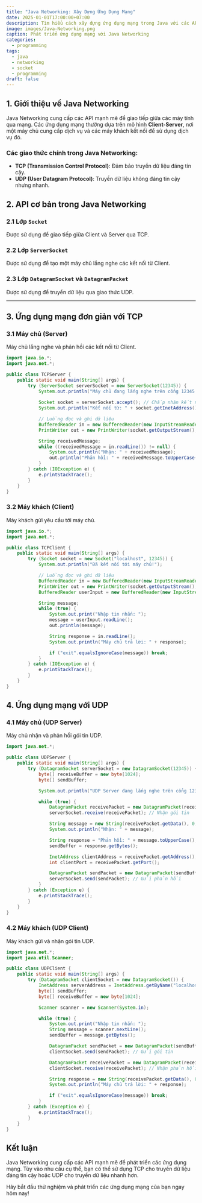 ```yaml
---
title: "Java Networking: Xây Dựng Ứng Dụng Mạng"
date: 2025-01-01T17:00:00+07:00
description: Tìm hiểu cách xây dựng ứng dụng mạng trong Java với các API cơ bản như Socket, ServerSocket, và DatagramSocket.
image: images/Java-Networking.png
caption: Phát triển ứng dụng mạng với Java Networking
categories:
  - programming
tags:
  - java
  - networking
  - socket
  - programming
draft: false
---
```


## 1. Giới thiệu về Java Networking

Java Networking cung cấp các API mạnh mẽ để giao tiếp giữa các máy tính qua mạng. Các ứng dụng mạng thường dựa trên mô hình **Client-Server**, nơi một máy chủ cung cấp dịch vụ và các máy khách kết nối để sử dụng dịch vụ đó.

### Các giao thức chính trong Java Networking:
- **TCP (Transmission Control Protocol)**: Đảm bảo truyền dữ liệu đáng tin cậy.
- **UDP (User Datagram Protocol)**: Truyền dữ liệu không đáng tin cậy nhưng nhanh.

## 2. API cơ bản trong Java Networking

### 2.1 Lớp `Socket`
Được sử dụng để giao tiếp giữa Client và Server qua TCP.

### 2.2 Lớp `ServerSocket`
Được sử dụng để tạo một máy chủ lắng nghe các kết nối từ Client.

### 2.3 Lớp `DatagramSocket` và `DatagramPacket`
Được sử dụng để truyền dữ liệu qua giao thức UDP.

---

## 3. Ứng dụng mạng đơn giản với TCP

### 3.1 Máy chủ (Server)
Máy chủ lắng nghe và phản hồi các kết nối từ Client.

```java
import java.io.*;
import java.net.*;

public class TCPServer {
    public static void main(String[] args) {
        try (ServerSocket serverSocket = new ServerSocket(12345)) {
            System.out.println("Máy chủ đang lắng nghe trên cổng 12345...");
            
            Socket socket = serverSocket.accept(); // Chấp nhận kết nối từ client
            System.out.println("Kết nối từ: " + socket.getInetAddress());

            // Luồng đọc và ghi dữ liệu
            BufferedReader in = new BufferedReader(new InputStreamReader(socket.getInputStream()));
            PrintWriter out = new PrintWriter(socket.getOutputStream(), true);

            String receivedMessage;
            while ((receivedMessage = in.readLine()) != null) {
                System.out.println("Nhận: " + receivedMessage);
                out.println("Phản hồi: " + receivedMessage.toUpperCase());
            }
        } catch (IOException e) {
            e.printStackTrace();
        }
    }
}
```
### 3.2 Máy khách (Client)
Máy khách gửi yêu cầu tới máy chủ.

```java
import java.io.*;
import java.net.*;

public class TCPClient {
    public static void main(String[] args) {
        try (Socket socket = new Socket("localhost", 12345)) {
            System.out.println("Đã kết nối tới máy chủ!");

            // Luồng đọc và ghi dữ liệu
            BufferedReader in = new BufferedReader(new InputStreamReader(socket.getInputStream()));
            PrintWriter out = new PrintWriter(socket.getOutputStream(), true);
            BufferedReader userInput = new BufferedReader(new InputStreamReader(System.in));

            String message;
            while (true) {
                System.out.print("Nhập tin nhắn: ");
                message = userInput.readLine();
                out.println(message);

                String response = in.readLine();
                System.out.println("Máy chủ trả lời: " + response);

                if ("exit".equalsIgnoreCase(message)) break;
            }
        } catch (IOException e) {
            e.printStackTrace();
        }
    }
}
```
## 4. Ứng dụng mạng với UDP
### 4.1 Máy chủ (UDP Server)
Máy chủ nhận và phản hồi gói tin UDP.
```java
import java.net.*;

public class UDPServer {
    public static void main(String[] args) {
        try (DatagramSocket serverSocket = new DatagramSocket(12345)) {
            byte[] receiveBuffer = new byte[1024];
            byte[] sendBuffer;

            System.out.println("UDP Server đang lắng nghe trên cổng 12345...");

            while (true) {
                DatagramPacket receivePacket = new DatagramPacket(receiveBuffer, receiveBuffer.length);
                serverSocket.receive(receivePacket); // Nhận gói tin

                String message = new String(receivePacket.getData(), 0, receivePacket.getLength());
                System.out.println("Nhận: " + message);

                String response = "Phản hồi: " + message.toUpperCase();
                sendBuffer = response.getBytes();

                InetAddress clientAddress = receivePacket.getAddress();
                int clientPort = receivePacket.getPort();

                DatagramPacket sendPacket = new DatagramPacket(sendBuffer, sendBuffer.length, clientAddress, clientPort);
                serverSocket.send(sendPacket); // Gửi phản hồi
            }
        } catch (Exception e) {
            e.printStackTrace();
        }
    }
}
```
### 4.2 Máy khách (UDP Client)
Máy khách gửi và nhận gói tin UDP.
```java
import java.net.*;
import java.util.Scanner;

public class UDPClient {
    public static void main(String[] args) {
        try (DatagramSocket clientSocket = new DatagramSocket()) {
            InetAddress serverAddress = InetAddress.getByName("localhost");
            byte[] sendBuffer;
            byte[] receiveBuffer = new byte[1024];

            Scanner scanner = new Scanner(System.in);

            while (true) {
                System.out.print("Nhập tin nhắn: ");
                String message = scanner.nextLine();
                sendBuffer = message.getBytes();

                DatagramPacket sendPacket = new DatagramPacket(sendBuffer, sendBuffer.length, serverAddress, 12345);
                clientSocket.send(sendPacket); // Gửi gói tin

                DatagramPacket receivePacket = new DatagramPacket(receiveBuffer, receiveBuffer.length);
                clientSocket.receive(receivePacket); // Nhận phản hồi

                String response = new String(receivePacket.getData(), 0, receivePacket.getLength());
                System.out.println("Máy chủ trả lời: " + response);

                if ("exit".equalsIgnoreCase(message)) break;
            }
        } catch (Exception e) {
            e.printStackTrace();
        }
    }
}
```
## Kết luận
Java Networking cung cấp các API mạnh mẽ để phát triển các ứng dụng mạng. Tùy vào nhu cầu cụ thể, bạn có thể sử dụng TCP cho truyền dữ liệu đáng tin cậy hoặc UDP cho truyền dữ liệu nhanh hơn.

Hãy bắt đầu thử nghiệm và phát triển các ứng dụng mạng của bạn ngay hôm nay!